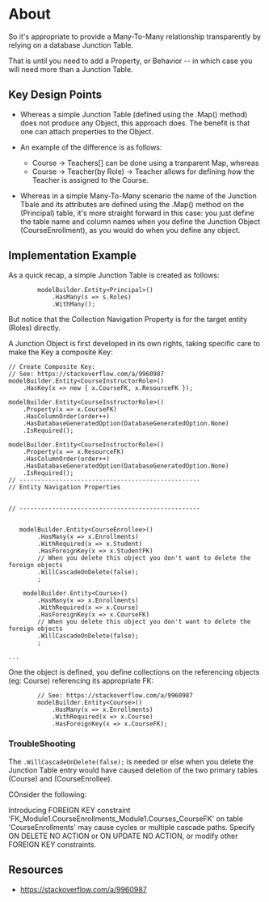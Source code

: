 # About #

So it's appropriate to provide a Many-To-Many relationship transparently by relying on a database Junction Table.

That is until you need to add a Property, or Behavior -- in which case you will need more than a Junction Table.


## Key Design Points ##

* Whereas a simple Junction Table (defined using the .Map() method) does not produce any Object, 
  this approach does. The benefit is that one can attach properties to the Object.
* An example of the difference is as follows:
  * Course -> Teachers[] can be done using a tranparent Map, whereas
  * Course -> Teacher(by Role) -> Teacher allows for defining *how* the Teacher is assigned to the Course.
  
* Whereas in a simple Many-To-Many scenario the name of the Junction Tbale and its attributes 
  are defined using the .Map() method on the (Principal) table, it's more straight forward in this case: 
  you just define the table name and column names when you define the Junction Object (CourseEnrollment),
  as you would do when you define any object.


## Implementation Example ##

As a quick recap, a simple Junction Table is created as follows:

            modelBuilder.Entity<Principal>()
                .HasMany(s => s.Roles)
                .WithMany();

But notice that the Collection Navigation Property is for the target entity (Roles) directly.

A Junction Object is first developed in its own rights, taking specific care to make the Key
a composite Key:

    // Create Composite Key:
    // See: https://stackoverflow.com/a/9960987
    modelBuilder.Entity<CourseInstructorRole>()
        .HasKey(x => new { x.CourseFK, x.ResourceFK });

    modelBuilder.Entity<CourseInstructorRole>()
        .Property(x => x.CourseFK)
        .HasColumnOrder(order++)
        .HasDatabaseGeneratedOption(DatabaseGeneratedOption.None)
        .IsRequired();

    modelBuilder.Entity<CourseInstructorRole>()
        .Property(x => x.ResourceFK)
        .HasColumnOrder(order++)
        .HasDatabaseGeneratedOption(DatabaseGeneratedOption.None)
        .IsRequired();
    // --------------------------------------------------
	// Entity Navigation Properties


    // --------------------------------------------------


       modelBuilder.Entity<CourseEnrollee>()
            .HasMany(x => x.Enrollments)
            .WithRequired(x => x.Student)
            .HasForeignKey(x => x.StudentFK)
			// When you delete this object you don't want to delete the foreign objects
            .WillCascadeOnDelete(false);
			;

        modelBuilder.Entity<Course>()
            .HasMany(x => x.Enrollments)
            .WithRequired(x => x.Course)
            .HasForeignKey(x => x.CourseFK)
			// When you delete this object you don't want to delete the foreign objects
            .WillCascadeOnDelete(false);
			;

	...



One the object is defined, you define collections on the referencing objects (eg: Course)
referencing its appropriate FK:

            // See: https://stackoverflow.com/a/9960987
            modelBuilder.Entity<Course>()
                .HasMany(x => x.Enrollments)
                .WithRequired(x => x.Course)
                .HasForeignKey(x => x.CourseFK);




### TroubleShooting ###

The `.WillCascadeOnDelete(false);` is needed or 
else when you delete the Junction Table entry would have caused deletion of the 
two primary tables (Course) and (CourseEnrollee).

COnsider the following:

Introducing FOREIGN KEY constraint 'FK_Module1.CourseEnrollments_Module1.Courses_CourseFK' on table 'CourseEnrollments' may cause cycles or multiple cascade paths. 
Specify ON DELETE NO ACTION or ON UPDATE NO ACTION, or modify other FOREIGN KEY constraints.



## Resources ##
* https://stackoverflow.com/a/9960987